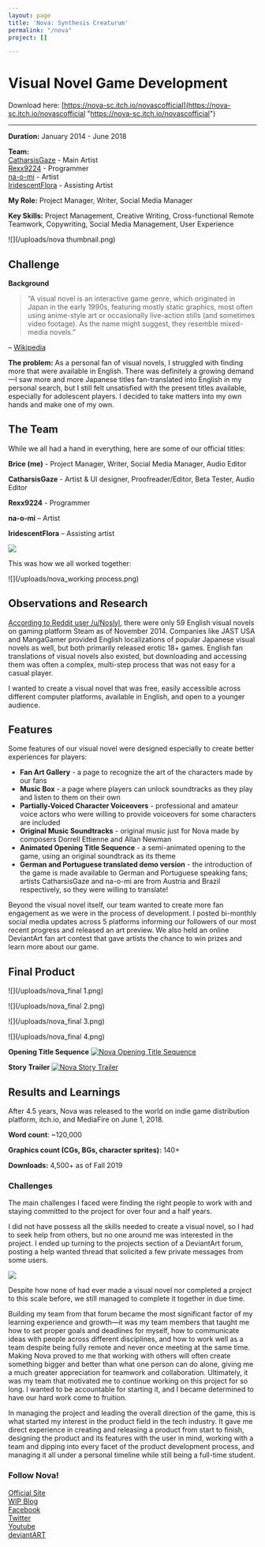 ```yaml
---
layout: page
title: 'Nova: Synthesis Creaturum'
permalink: "/nova"
project: []

---
```

# Visual Novel Game Development

Download here: [https://nova-sc.itch.io/novascofficial](https://nova-sc.itch.io/novascofficial "https://nova-sc.itch.io/novascofficial")

***

**Duration:** January 2014 - June 2018

**Team:**  
[CatharsisGaze](https://www.deviantart.com/catharsisgaze) - Main Artist  
[Rexx9224](http://rexx9224.deviantart.com/) - Programmer  
[na-o-mi](http://na-o-mi.deviantart.com/) - Artist  
[IridescentFlora](https://www.deviantart.com/iridescentflora) - Assisting Artist

**My Role:‍** Project Manager, Writer, Social Media Manager

**Key Skills:** Project Management, Creative Writing, Cross-functional Remote Teamwork, Copywriting, Social Media Management, User Experience

![](/uploads/nova thumbnail.png)

## Challenge

**Background**

> “A visual novel is an interactive game genre, which originated in Japan in the early 1990s, featuring mostly static graphics, most often using anime-style art or occasionally live-action stills (and sometimes video footage). As the name might suggest, they resemble mixed-media novels.”

– [Wikipedia](https://en.wikipedia.org/wiki/Visual_novel)

**The problem:** As a personal fan of visual novels, I struggled with finding more that were available in English. There was definitely a growing demand—I saw more and more Japanese titles fan-translated into English in my personal search, but I still felt unsatisfied with the present titles available, especially for adolescent players. I decided to take matters into my own hands and make one of my own.

## The Team

While we all had a hand in everything, here are some of our official titles:

**Brice (me)** - Project Manager, Writer, Social Media Manager, Audio Editor

**CatharsisGaze** - Artist & UI designer, Proofreader/Editor, Beta Tester, Audio Editor

**Rexx9224** - Programmer

**na-o-mi** – Artist

**IridescentFlora** – Assisting artist

![](/uploads/nova_team.png)

This was how we all worked together:

![](/uploads/nova_working process.png)

## Observations and Research

[According to Reddit user /u/Noslyl](https://www.reddit.com/r/visualnovels/comments/2navwt/the_statistics_of_visual_novels_on_steam/), there were only 59 English visual novels on gaming platform Steam as of November 2014. Companies like JAST USA and MangaGamer provided English localizations of popular Japanese visual novels as well, but both primarily released erotic 18+ games. English fan translations of visual novels also existed, but downloading and accessing them was often a complex, multi-step process that was not easy for a casual player.

I wanted to create a visual novel that was free, easily accessible across different computer platforms, available in English, and open to a younger audience.

## Features

Some features of our visual novel were designed especially to create better experiences for players:

* **Fan Art Gallery** - a page to recognize the art of the characters made by our fans
* **Music Box** - a page where players can unlock soundtracks as they play and listen to them on their own
* **Partially-Voiced Character Voiceovers** - professional and amateur voice actors who were willing to provide voiceovers for some characters are included
* **Original Music Soundtracks** - original music just for Nova made by composers Dorrell Ettienne and Allan Newman
* **Animated Opening Title Sequence** - a semi-animated opening to the game, using an original soundtrack as its theme
* **German and Portuguese translated demo version** - the introduction of the game is made available to German and Portuguese speaking fans; artists CatharsisGaze and na-o-mi are from Austria and Brazil respectively, so they were willing to translate!

Beyond the visual novel itself, our team wanted to create more fan engagement as we were in the process of development. I posted bi-monthly social media updates across 5 platforms informing our followers of our most recent progress and released an art preview. We also held an online DeviantArt fan art contest that gave artists the chance to win prizes and learn more about our game.

## Final Product

![](/uploads/nova_final 1.png)

![](/uploads/nova_final 2.png)

![](/uploads/nova_final 3.png)

![](/uploads/nova_final 4.png)

**Opening Title Sequence**
[![Nova Opening Title Sequence](http://img.youtube.com/vi/Nc0oazLPn1I/0.jpg)](http://www.youtube.com/watch?v=Nc0oazLPn1I "Nova Opening Title Sequence")

**Story Trailer**
[![Nova Story Trailer](http://img.youtube.com/vi/usVQqw2zAUA/0.jpg)](http://www.youtube.com/watch?v=usVQqw2zAUA "Nova Story Trailer")

## Results and Learnings

After 4.5 years, Nova was released to the world on indie game distribution platform, itch.io, and MediaFire on June 1, 2018.

**Word count**: \~120,000

**Graphics count (CGs, BGs, character sprites):** 140+

**Downloads:** 4,500+ as of Fall 2019

### Challenges

The main challenges I faced were finding the right people to work with and staying committed to the project for over four and a half years.

I did not have possess all the skills needed to create a visual novel, so I had to seek help from others, but no one around me was interested in the project. I ended up turning to the projects section of a DeviantArt forum, posting a help wanted thread that solicited a few private messages from some users.

![](/uploads/nova_thread.png)

Despite how none of had ever made a visual novel nor completed a project to this scale before, we still managed to complete it together in due time.

Building my team from that forum became the most significant factor of my learning experience and growth—it was my team members that taught me how to set proper goals and deadlines for myself, how to communicate ideas with people across different disciplines, and how to work well as a team despite being fully remote and never once meeting at the same time. Making Nova proved to me that working with others will often create something bigger and better than what one person can do alone, giving me a much greater appreciation for teamwork and collaboration. Ultimately, it was my team that motivated me to continue working on this project for so long. I wanted to be accountable for starting it, and I became determined to have our hard work come to fruition.

In managing the project and leading the overall direction of the game, this is what started my interest in the product field in the tech industry. It gave me direct experience in creating and releasing a product from start to finish, designing the product and its features with the user in mind, working with a team and dipping into every facet of the product development process, and managing it all under a personal timeline while still being a full-time student.

### Follow Nova!

[Official Site](http://novascofficial.tumblr.com/)  
[WIP Blog](http://nova-wip.tumblr.com/)  
[Facebook](https://www.facebook.com/pages/Nova-Synthesis-Creaturum/252596821582660)  
[Twitter](https://twitter.com/novascofficial)  
[Youtube](http://www.youtube.com/channel/UC8UpgHvoASCyP59vraVDZMQ)  
[deviantART](http://diolacov-kingdom.deviantart.com/)
